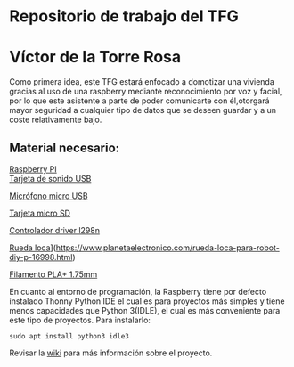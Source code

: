 # Repositorio de trabajo del TFG
# Víctor de la Torre Rosa

Como primera idea, este TFG estará enfocado a domotizar una vivienda
gracias al uso de una raspberry mediante reconocimiento por voz y facial, por lo
que este asistente a parte de poder comunicarte con él,otorgará mayor seguridad 
a cualquier tipo de datos que se deseen guardar y a un coste relativamente bajo.

## Material necesario:

[Raspberry PI](https://www.amazon.es/Raspberry-Pi-Modelo-Placa-Color/dp/B07BFH96M3/ref=sr_1_1_mod_primary_new?__mk_es_ES=%C3%85M%C3%85%C5%BD%C3%95%C3%91&crid=37PD244AWZZT5&keywords=RASPBERRY+PI+3+MODEL+B%2B+-+Placa+de+base&qid=1695047466&s=computers&sbo=RZvfv%2F%2FHxDF%2BO5021pAnSA%3D%3D&sprefix=raspberry+pi+3+model+b+-+placa+de+base%2Ccomputers%2C108&sr=1-1)  
[Tarjeta de sonido USB](https://www.amazon.es/dp/B00DHD8PPE?ref=ppx_yo2ov_dt_b_product_details&th=1)

[Micrófono micro USB](https://www.amazon.es/gp/product/B08BHM9VVW/ref=ox_sc_act_title_1?smid=A19HXCV96LJNAY&psc=1)

[Tarjeta micro SD](https://es.aliexpress.com/item/1005004635543631.html?src=google&src=google&albch=shopping&acnt=439-079-4345&slnk=&plac=&mtctp=&albbt=Google_7_shopping&albagn=888888&isSmbAutoCall=false&needSmbHouyi=false&albcp=18928172568&albag=&trgt=&crea=es1005004635543631&netw=x&device=c&albpg=&albpd=es1005004635543631&gclid=CjwKCAjwjaWoBhAmEiwAXz8DBYf6haE6xSgjybUdS7EWzRFEFk05sSMhARAr1vwOo0HNLKLyF9iLgBoCo6UQAvD_BwE&gclsrc=aw.ds&aff_fcid=3aec91ffbc8a497c9827789aa2d28dc9-1695144512619-01772-UneMJZVf&aff_fsk=UneMJZVf&aff_platform=aaf&sk=UneMJZVf&aff_trace_key=3aec91ffbc8a497c9827789aa2d28dc9-1695144512619-01772-UneMJZVf&terminal_id=30f772f43aff415480e751d9893a0371&afSmartRedirect=y)

[Controlador driver l298n](https://www.amazon.es/OcioDual-Controlador-Motores-Driver-Stepper/dp/B07YNR5KWP/ref=asc_df_B07YNR5KWP/?tag=googshopes-21&linkCode=df0&hvadid=699788246605&hvpos=&hvnetw=g&hvrand=7518927531183041364&hvpone=&hvptwo=&hvqmt=&hvdev=c&hvdvcmdl=&hvlocint=&hvlocphy=1005492&hvtargid=pla-1875528526707&psc=1&mcid=18ec99e215033d9bab88ec609c0d53ed&gad_source=1)

[Rueda loca]([)](https://www.planetaelectronico.com/rueda-loca-para-robot-diy-p-16998.html)

[Filamento PLA+ 1.75mm](https://www.amazon.es/SUNLU-PLA-3D-1-75mm-dimensional/dp/B07W47D4YZ/ref=sr_1_7?adgrpid=56241830615&dib=eyJ2IjoiMSJ9.g7hg6OyKWiLrTanEhk-fKywiKIyOsiKR45ynx-ZTt6r6zbl7amja3D1CtVccgyp-DLGewO5o4y5UaSDSiLOEP9YVyt5wZ2KMSE7lFJ6X2E_NZoHGe7bz33r0Q_iQH_wCeEBZhHDrooyH46gV14oGGYs3YH_goPcVtE8y-ekbCES2ojM8JPz5Ir-DnOyjfCGWTg6ieLfnH2yzscTeS7EHVxVWRNCIhz8EtJ2be_TVIU9Ql2PIqXyTJH4V9ogW1GjcUrAnALJs7PXWhNziALDGNUguiUv66gBt25NyGV8vDKQ.d5SL9a-RmHAiHKj83hFGjjMEGJok65WnPHJJnA4HVms&dib_tag=se&hvadid=685380943437&hvdev=c&hvlocphy=1005492&hvnetw=g&hvqmt=e&hvrand=8207918468773664201&hvtargid=kwd-320431463035&hydadcr=17380_2261118&keywords=plastico%2Bimpresora%2B3d&qid=1720372270&sr=8-7&th=1)

En cuanto al entorno de programación, la Raspberry tiene por defecto 
instalado Thonny Python IDE el cual es para proyectos más simples y tiene menos
capacidades que Python 3(IDLE), el cual es más conveniente para este tipo de 
proyectos. Para instalarlo:

```
sudo apt install python3 idle3
``` 

Revisar la [wiki](https://github.com/RoboticsURJC/tfg-vdelatorre/wiki) para más información sobre el proyecto.
